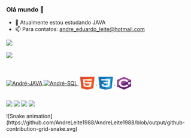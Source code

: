 ### Olá mundo 👋

- 🌱 Atualmente estou estudando JAVA
- 📫 Para contatos: andre_eduardo_leite@hotmail.com
<div>
<a href="https://github.com/AndreLeite1988">
  <img height="180em" src="https://github-readme-stats.vercel.app/api?username=AndreLeite1988&show_icons=true&theme=dracula&include_all_commits=true&count_private=true"/>
  <p>
  </p>
  <img height="180em" src="https://github-readme-stats.vercel.app/api/top-langs/?username=AndreLeite1988&layout=compact&langs_count=16&theme=dracula"/>
  </div>
  
##
  
<div style="display: inline_block"><br>
  <img align="center" alt="André-JAVA" height="35" width="45" src="https://cdn.jsdelivr.net/gh/devicons/devicon/icons/java/java-original.svg">
  <img align="center" alt="André-SQL" height="35" width="45" src="https://cdn.jsdelivr.net/gh/devicons/devicon/icons/mysql/mysql-original-wordmark.svg">
  <img align="center" alt="André-HTML" height="35" width="45" src="https://raw.githubusercontent.com/devicons/devicon/master/icons/html5/html5-original.svg">
  <img align="center" alt="André-CSS" height="35" width="45" src="https://raw.githubusercontent.com/devicons/devicon/master/icons/css3/css3-original.svg">
  <img align="center" alt="André-Csharp" height="35" width="45" src="https://raw.githubusercontent.com/devicons/devicon/master/icons/csharp/csharp-original.svg">
</div>  
  
  ##
  
<div> 
  <a href="https://www.instagram.com/andre_eduardo_leite/" target="_blank"><img src="https://img.shields.io/badge/-Instagram-%23E4405F?style=for-the-badge&logo=instagram&logoColor=white" target="_blank"></a>
 	<a href="https://www.twitch.tv/dauhill" target="_blank"><img src="https://img.shields.io/badge/Twitch-9146FF?style=for-the-badge&logo=twitch&logoColor=white" target="_blank"></a>
  <a href = "mailto:andre_eduardo_leite@hotmail.com"><img src="https://img.shields.io/badge/Microsoft_Outlook-0078D4?style=for-the-badge&logo=microsoft-outlook&logoColor=white" target="_blank"></a>
  <a href="https://www.linkedin.com/in/andr%C3%A9-eduardo-leite-a9521a66/" target="_blank"><img src="https://img.shields.io/badge/-LinkedIn-%230077B5?style=for-the-badge&logo=linkedin&logoColor=white" target="_blank"></a> 
</div>

<p>
![Snake animation](https://github.com/AndreLeite1988/AndreLeite1988/blob/output/github-contribution-grid-snake.svg)
</p>
  
